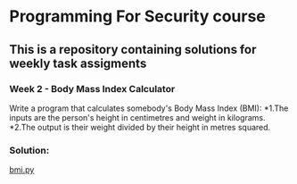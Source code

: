 # Programming For Security course
## This is a repository containing solutions for weekly task assigments


###  Week 2 - Body Mass Index Calculator

Write a program that calculates somebody's Body Mass Index (BMI):
*1.The inputs are the person's height in centimetres and weight in kilograms.
*2.The output  is their weight divided by their height in metres squared.

### Solution: 
[bmi.py](https://github.com/kodkoder/pforcs-problem-sheet/blob/main/bmi.py)
